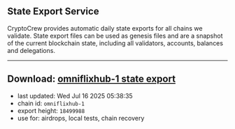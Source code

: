 ## State Export Service
CryptoCrew provides automatic daily state exports for all chains we validate. State export files can be used as genesis files and are a snapshot of the current blockchain state, including all validators, accounts, balances and delegations.

---
**Download: [omniflixhub-1 state export](https://dl-eu2.ccvalidators.com/SERVICE/omniflixhub/omniflixhub-1_export_18499988.json)**
---

- last updated: Wed Jul 16 2025 05:38:35
- chain id: `omniflixhub-1`
- export height: `18499988`
- use for: airdrops, local tests, chain recovery
